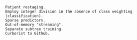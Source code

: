 	Patient restaging.
	Employ integer division in the absence of class weighting (classification).
	Sparse predictors.
	Out-of-memory "streaming".
	Separate subtree training.
	Curborist to Github.
	
